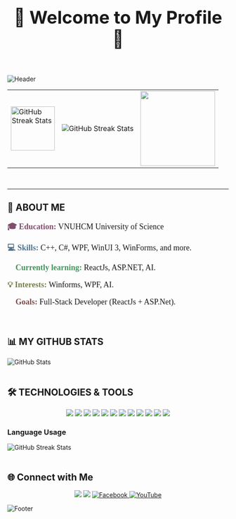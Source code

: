 <div align=center>
    <h1 style="font-size: 40px;">🌟 <b>Welcome to My Profile</b> 🌟</h1>
</div>

</br>

![Header](https://capsule-render.vercel.app/api?type=waving&height=300&color=gradient&text=Ngoc%20Phat&fontAlign=50)

<div align="center">
  <table>
    <tr>
    <td>
        <img style="width: 100px" src="https://media.tenor.com/uzxDkT6K-lwAAAAj/hutao-money-hu-tao-genshin.gif" alt="GitHub Streak Stats" />
      </td>
      <td>
        <img src="https://readme-typing-svg.herokuapp.com?font=Fira+Code&size=30&pause=1000&color=2CD172&width=435&lines=I'm+FatProVip+!!!" alt="GitHub Streak Stats"/>
      </td>
      <td>
        <img style="width: 170px" src="https://media1.tenor.com/m/P4idH1dRwhEAAAAd/ganyu-smol.gif" />
      </td>
    </tr>
  </table>
</div>

</br>

---

## 🚀 **ABOUT ME**
<div>
    <p style="font-family: Fira Code;font-size: 18px;">
        <b style="color: rgb(128, 78, 108);">🎓 Education: </b> VNUHCM University of Science 
      </p>
      <p style="font-family: Fira Code; font-size: 18px;">
        <b style="color: rgb(79, 114, 140);">💻 Skills: </b> C++, C#, WPF, WinUI 3, WinForms, and more. 
      </p>
      <p style="font-family: Fira Code; font-size: 18px;">
        <b style="color: rgb(72, 145, 94);">🌱 Currently learning: </b> ReactJs, ASP.NET, AI. 
      </p>
      <p style="font-family: Fira Code; font-size: 18px;">
        <b style="color: rgb(118, 129, 72);">💡 Interests: </b> Winforms, WPF, AI. 
      </p>
      <p style="font-family: Fira Code; font-size: 18px;">
        <b style="color: rgb(129, 72, 72);">🎯 Goals: </b> Full-Stack Developer (ReactJs + ASP.Net). 
      </p>
</div>

</br>

## 📊 MY GITHUB STATS

<img src="https://github-readme-stats.vercel.app/api?username=Phatdz2710&show_icons=true&theme=radical&count_private=true" alt="GitHub Stats" />
</br>
</br>

## 🛠️ TECHNOLOGIES & TOOLS
<p align="center">
  <!-- Programming Languages -->
  <img src="https://img.shields.io/badge/Code-C%23-239120?style=for-the-badge&logo=csharp&logoColor=white" />
  <img src="https://img.shields.io/badge/Code-C++-00599C?style=for-the-badge&logo=cplusplus&logoColor=white" />
  <img src="https://img.shields.io/badge/Code-HTML-E34F26?style=for-the-badge&logo=html5&logoColor=white" />
  <img src="https://img.shields.io/badge/Code-CSS-1572B6?style=for-the-badge&logo=css3&logoColor=white" />
  <img src="https://img.shields.io/badge/Code-JavaScript-F7DF1E?style=for-the-badge&logo=javascript&logoColor=black" />
  <img src="https://img.shields.io/badge/Framework-WPF-512BD4?style=for-the-badge&logo=.net&logoColor=white" />
  <img src="https://img.shields.io/badge/Framework-WinUI 3-512BD4?style=for-the-badge&logo=.net&logoColor=white" />
    <img src="https://img.shields.io/badge/Tools-Visual%20Studio-5C2D91?style=for-the-badge&logo=visualstudio&logoColor=white" />
  <img src="https://img.shields.io/badge/Tools-Visual%20Studio%20Code-007ACC?style=for-the-badge&logo=visualstudiocode&logoColor=white" />
  <img src="https://img.shields.io/badge/Database-SQL%20Server-CC2927?style=for-the-badge&logo=microsoftsqlserver&logoColor=white" />
  <img src="https://img.shields.io/badge/Database-MySQL-4479A1?style=for-the-badge&logo=mysql&logoColor=white" />
  <img src="https://img.shields.io/badge/OS-Windows-0078D6?style=for-the-badge&logo=windows&logoColor=white" />

</p>

### Language Usage
<img src="https://github-readme-stats.vercel.app/api/top-langs/?username=Phatdz2710&layout=compact&theme=radical" alt="GitHub Streak Stats" />
</br> </br>

## 🌐 Connect with Me

<p align="center">
  <a href="mailto:ngocphatc2710@gmail.com"><img src="https://img.shields.io/badge/Email-D14836?style=for-the-badge&logo=gmail&logoColor=white" /></a>
  <a href="https://github.com/Phatdz2710"><img src="https://img.shields.io/badge/GitHub-181717?style=for-the-badge&logo=github&logoColor=white" /></a>
  <a href="https://facebook.com/nphat27" target="_blank">
    <img src="https://img.shields.io/badge/Facebook-1877F2?style=for-the-badge&logo=facebook&logoColor=white" alt="Facebook" />
  </a>
  <a href="https://www.youtube.com/@RainXEDM1027" target="_blank">
    <img src="https://img.shields.io/badge/YouTube-FF0000?style=for-the-badge&logo=youtube&logoColor=white" alt="YouTube" />
  </a>
</p>


![Footer](https://capsule-render.vercel.app/api?type=waving&color=gradient&height=150&section=footer)


